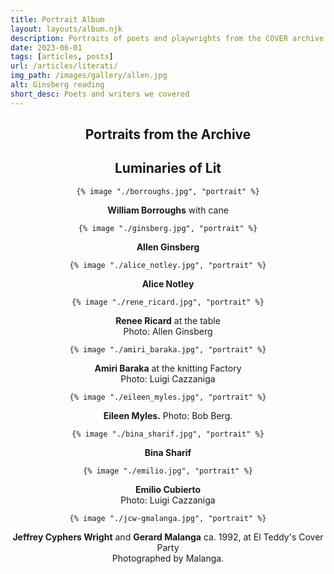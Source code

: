 ```yaml
---
title: Portrait Album
layout: layouts/album.njk
description: Portraits of poets and playwrights from the COVER archive including Eileen Miles, Allen Ginsberg, Rene Ricard, Alice Notley, and Amiri Baraka.
date: 2023-06-01
tags: [articles, posts]
url: /articles/literati/
img_path: /images/gallery/allen.jpg
alt: Ginsberg reading
short_desc: Poets and writers we covered
---
```

<article style="text-align:center">
  <h1>Portraits from the Archive</h1>
  <h2 class="article-title">Luminaries of Lit</h2>
  <div class="pic-wrap">
    
    {% image "./borroughs.jpg", "portrait" %}

  <div class="pic-caption"><p><b>William Borroughs</b> with cane</p></div>
  </div>
  <div class="pic-wrap">
    
    {% image "./ginsberg.jpg", "portrait" %}

  <div class="pic-caption"><p><b>Allen Ginsberg</b></p></div>
  </div>
  <div class="pic-wrap">
    
    {% image "./alice_notley.jpg", "portrait" %}

  <div class="pic-caption"><p><b>Alice Notley</b></p></div>
  </div>
  <div class="pic-wrap">
    
    {% image "./rene_ricard.jpg", "portrait" %}

  <div class="pic-caption"><p><b>Renee Ricard</b> at the table<br>Photo: Allen Ginsberg</p></div>
  </div>
  <div class="pic-wrap">
    
    {% image "./amiri_baraka.jpg", "portrait" %}

  <div class="pic-caption"><p><b>Amiri Baraka</b> at the knitting Factory<br>Photo: Luigi Cazzaniga</p></div>
  </div>

  <div class="pic-wrap">
    
    {% image "./eileen_myles.jpg", "portrait" %}

  <div class="pic-caption"><p><b>Eileen Myles.</b> Photo: Bob Berg.</p></div>
  </div>
  <div class="pic-wrap">
    
    {% image "./bina_sharif.jpg", "portrait" %}

  <div class="pic-caption"><p><b>Bina Sharif</b></p></div>
  </div>
  <div class="pic-wrap">
    
    {% image "./emilio.jpg", "portrait" %}

  <div class="pic-caption"><p><b>Emilio Cubierto</b><br>Photo: Luigi Cazzaniga</p></div>
  </div>
  <div class="pic-wrap">
    
    {% image "./jcw-gmalanga.jpg", "portrait" %}

  <div class="pic-caption"><p><b>Jeffrey Cyphers Wright</b> and <b>Gerard Malanga</b> ca. 1992, at El Teddy's Cover Party<br>Photographed by Malanga.</p></div>
  </div>

</article>